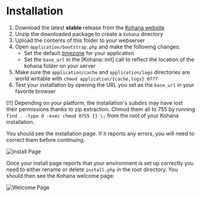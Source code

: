 # Installation

1. Download the latest **stable** release from the [Kohana website](http://kohanaphp.com/)
2. Unzip the downloaded package to create a `kohana` directory
3. Upload the contents of this folder to your webserver
4. Open `application/bootstrap.php` and make the following changes:
	- Set the default [timezone](http://php.net/timezones) for your application
	- Set the `base_url` in the [Kohana::init] call to reflect the location of the kohana folder on your server
6. Make sure the `application/cache` and `application/logs` directories are world writable with `chmod application/{cache,logs} 0777`
7. Test your installation by opening the URL you set as the `base_url` in your favorite browser

[!!] Depending on your platform, the installation's subdirs may have lost their permissions thanks to zip extraction. Chmod them all to 755 by running `find . -type d -exec chmod 0755 {} \;` from the root of your Kohana installation.

You should see the installation page. If it reports any errors, you will need to correct them before continuing.

![Install Page](img/install.png "Example of install page")

Once your install page reports that your environment is set up correctly you need to either rename or delete `install.php` in the root directory. You should then see the Kohana welcome page:

![Welcome Page](img/welcome.png "Example of welcome page")